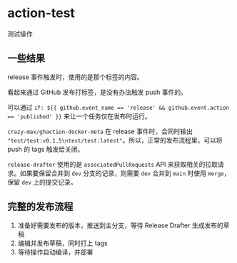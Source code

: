 # action-test

测试操作

## 一些结果

release 事件触发时，使用的是那个标签的内容。

看起来通过 GitHub 发布打标签，是没有办法触发 push 事件的。

可以通过 `if: ${{ github.event_name == 'release' && github.event.action == 'published' }}` 来让一个任务仅在发布时运行。

`crazy-max/ghaction-docker-meta` 在 release 事件时，会同时输出 `"test/test:v0.1.5\ntest/test:latest"`。所以，正常的发布流程里，可以将 push 的 tags 触发给关闭。

`release-drafter` 使用的是 `associatedPullRequests` API 来获取相关的拉取请求。如果要保留合并到 `dev` 分支的记录，则需要 `dev` 合并到 `main` 时使用 `merge`，保留 `dev` 上的提交记录。

## 完整的发布流程

1. 准备好需要发布的版本，推送到主分支，等待 Release Drafter 生成发布的草稿
2. 编辑并发布草稿，同时打上 tags
3. 等待操作自动编译，并部署
